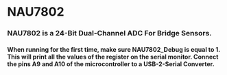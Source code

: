 # NAU7802 


### NAU7802 is a 24-Bit Dual-Channel ADC For Bridge Sensors. 

#### When running for the first time, make sure NAU7802_Debug is equal to 1. This will print all the values of the register on the serial monitor. Connect the pins A9 and A10 of the microcontroller to a USB-2-Serial Converter. 

